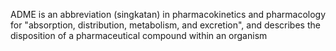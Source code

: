 ADME is an abbreviation (singkatan) in pharmacokinetics and pharmacology for "absorption, distribution, metabolism, and excretion", and describes the disposition of a pharmaceutical compound within an organism

